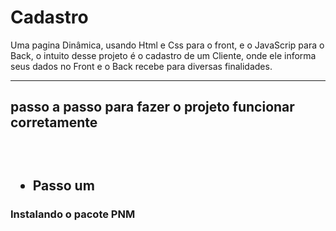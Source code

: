 # Cadastro
Uma pagina Dinâmica, usando Html e Css para o front, e o JavaScrip para o Back, o intuito desse projeto é o cadastro de um Cliente, onde ele informa seus dados no Front e o Back recebe para diversas finalidades. 
<hr>
 <h2> passo a passo para fazer o projeto funcionar corretamente<h2>
<br>
<ul>
  <li>Passo um</li>
</ul>
 <h3>Instalando o pacote PNM</h3>
